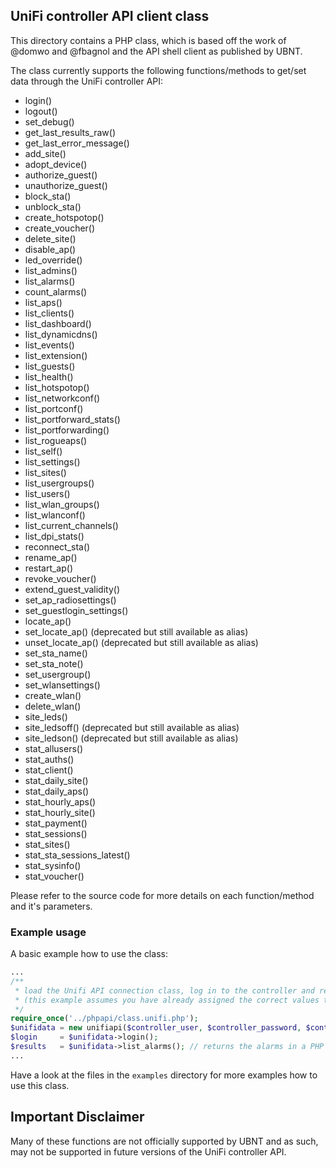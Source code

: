 ## UniFi controller API client class

This directory contains a PHP class, which is based off the work of @domwo and @fbagnol and the API shell client as published by UBNT.

The class currently supports the following functions/methods to get/set data through the UniFi controller API:
- login()
- logout()
- set_debug()
- get_last_results_raw()
- get_last_error_message()
- add_site()
- adopt_device()
- authorize_guest()
- unauthorize_guest()
- block_sta()
- unblock_sta()
- create_hotspotop()
- create_voucher()
- delete_site()
- disable_ap()
- led_override()
- list_admins()
- list_alarms()
- count_alarms()
- list_aps()
- list_clients()
- list_dashboard()
- list_dynamicdns()
- list_events()
- list_extension()
- list_guests()
- list_health()
- list_hotspotop()
- list_networkconf()
- list_portconf()
- list_portforward_stats()
- list_portforwarding()
- list_rogueaps()
- list_self()
- list_settings()
- list_sites()
- list_usergroups()
- list_users()
- list_wlan_groups()
- list_wlanconf()
- list_current_channels()
- list_dpi_stats()
- reconnect_sta()
- rename_ap()
- restart_ap()
- revoke_voucher()
- extend_guest_validity()
- set_ap_radiosettings()
- set_guestlogin_settings()
- locate_ap()
- set_locate_ap() (deprecated but still available as alias)
- unset_locate_ap() (deprecated but still available as alias)
- set_sta_name()
- set_sta_note()
- set_usergroup()
- set_wlansettings()
- create_wlan()
- delete_wlan()
- site_leds()
- site_ledsoff() (deprecated but still available as alias)
- site_ledson() (deprecated but still available as alias)
- stat_allusers()
- stat_auths()
- stat_client()
- stat_daily_site()
- stat_daily_aps()
- stat_hourly_aps()
- stat_hourly_site()
- stat_payment()
- stat_sessions()
- stat_sites()
- stat_sta_sessions_latest()
- stat_sysinfo()
- stat_voucher()

Please refer to the source code for more details on each function/method and it's parameters.

### Example usage
A basic example how to use the class:

```php
...
/**
 * load the Unifi API connection class, log in to the controller and request the alarms collection
 * (this example assumes you have already assigned the correct values to the variables used)
 */
require_once('../phpapi/class.unifi.php');
$unifidata = new unifiapi($controller_user, $controller_password, $controller_url, $site_id, $controller_version);
$login     = $unifidata->login();
$results   = $unifidata->list_alarms(); // returns the alarms in a PHP array
...
```

Have a look at the files in the `examples` directory for more examples how to use this class.

## Important Disclaimer
Many of these functions are not officially supported by UBNT and as such, may not be supported in future versions of the UniFi controller API.
